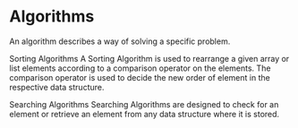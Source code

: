 # Algorithms

An algorithm describes a way of solving a specific problem.

Sorting Algorithms
A Sorting Algorithm is used to rearrange a given array or list elements according to a comparison operator on the elements. The comparison operator is used to decide the new order of element in the respective data structure.

Searching Algorithms
Searching Algorithms are designed to check for an element or retrieve an element from any data structure where it is stored. 
